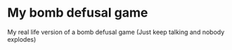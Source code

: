 # My bomb defusal game
My real life version of a bomb defusal game (Just keep talking and nobody explodes)
